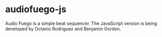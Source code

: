 # audiofuego-js
Audio Fuego is a simple beat sequencer.
The JavaScript version is being developed by Octavio Rodriguez and Benjamin Gordon.
